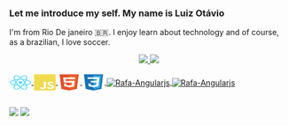 ### Let me introduce my self. My name is Luiz Otávio

I'm from Rio De janeiro 🇧🇷. I enjoy learn about technology and of course, as a brazilian, I love soccer.


<div align="center">
  <a href="https://github.com/LOtaviop">
  <img height="140em" src="https://github-readme-stats.vercel.app/api?username=LOtaviop&show_icons=true&theme=gruvbox_light&include_all_commits=true&count_private=true"/>
  <img height="130em" src="https://github-readme-stats.vercel.app/api/top-langs/?username=LOtaviop&layout=compact&langs_count=7&theme=gruvbox_light"/>
</div>
  <div style="display: inline_block"><br>
  <img align="center" alt="Rafa-React" height="30" width="40" src="https://raw.githubusercontent.com/devicons/devicon/master/icons/react/react-original.svg">
  <img align="center" alt="Rafa-Js" height="30" width="40" src="https://raw.githubusercontent.com/devicons/devicon/master/icons/javascript/javascript-plain.svg">
  <img align="center" alt="Rafa-HTML" height="30" width="40" src="https://raw.githubusercontent.com/devicons/devicon/master/icons/html5/html5-original.svg">
  <img align="center" alt="Rafa-CSS" height="30" width="40" src="https://raw.githubusercontent.com/devicons/devicon/master/icons/css3/css3-original.svg">
  <img align="center" alt="Rafa-Angularjs" height="30" width="40" src="https://cdn.jsdelivr.net/gh/devicons/devicon/icons/angularjs/angularjs-original.svg">
   <img align="center" alt="Rafa-Angularjs" height="30" width="40" src="https://cdn.jsdelivr.net/gh/devicons/devicon/icons/nodejs/nodejs-original-wordmark.svg">
</div>
  
  ##
  <div> 
  
 
  <a href = "mailto:lotaviop9@gmail.com"><img src="https://img.shields.io/badge/-Gmail-%23333?style=for-the-badge&logo=gmail&logoColor=white" target="_blank"></a>
  <a href="https://www.linkedin.com/in/luiz-otávio-nascimento-20549a215/" target="_blank"><img src="https://img.shields.io/badge/-LinkedIn-%230077B5?style=for-the-badge&logo=linkedin&logoColor=white" target="_blank"></a>
    
  </div>
